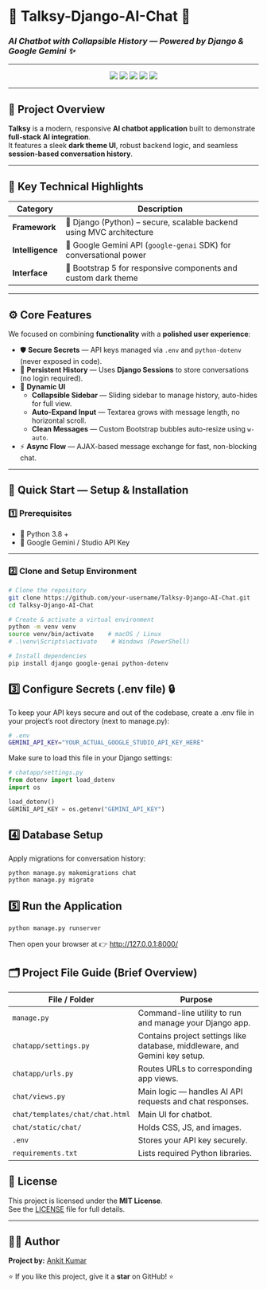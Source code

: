 # 🚀 Talksy-Django-AI-Chat 🤖  
### _AI Chatbot with Collapsible History — Powered by Django & Google Gemini ✨_

---

<p align="center">
  <img src="https://img.shields.io/badge/Built%20with-Django-0C4B33?style=for-the-badge&logo=django&logoColor=white"/>
  <img src="https://img.shields.io/badge/Powered%20by-Google%20Gemini-4285F4?style=for-the-badge&logo=google&logoColor=white"/>
  <img src="https://img.shields.io/badge/UI-Bootstrap%205-7952B3?style=for-the-badge&logo=bootstrap&logoColor=white"/>
  <img src="https://img.shields.io/badge/License-MIT-yellow?style=for-the-badge"/>
  <img src="https://img.shields.io/badge/Python-3.8+-3776AB?style=for-the-badge&logo=python&logoColor=white"/>
</p>

---

## 🧠 Project Overview

**Talksy** is a modern, responsive **AI chatbot application** built to demonstrate **full-stack AI integration**.  
It features a sleek **dark theme UI**, robust backend logic, and seamless **session-based conversation history**.

---

## 🌟 Key Technical Highlights

| Category | Description |
|-----------|-------------|
| **Framework** | 🐍 Django (Python) – secure, scalable backend using MVC architecture |
| **Intelligence** | 🤖 Google Gemini API (`google-genai` SDK) for conversational power |
| **Interface** | 🎨 Bootstrap 5 for responsive components and custom dark theme |

---

## ⚙️ Core Features

We focused on combining **functionality** with a **polished user experience**:

- 🛡️ **Secure Secrets** — API keys managed via `.env` and `python-dotenv` (never exposed in code).  
- 💾 **Persistent History** — Uses **Django Sessions** to store conversations (no login required).  
- 📱 **Dynamic UI**
  - **Collapsible Sidebar** — Sliding sidebar to manage history, auto-hides for full view.  
  - **Auto-Expand Input** — Textarea grows with message length, no horizontal scroll.  
  - **Clean Messages** — Custom Bootstrap bubbles auto-resize using `w-auto`.  
- ⚡ **Async Flow** — AJAX-based message exchange for fast, non-blocking chat.

---

## 🚀 Quick Start — Setup & Installation

### 1️⃣ Prerequisites
- 🐍 Python 3.8 +
- 🔑 Google Gemini / Studio API Key

---

### 2️⃣ Clone and Setup Environment

```bash
# Clone the repository
git clone https://github.com/your-username/Talksy-Django-AI-Chat.git
cd Talksy-Django-AI-Chat

# Create & activate a virtual environment
python -m venv venv
source venv/bin/activate    # macOS / Linux
# .\venv\Scripts\activate    # Windows (PowerShell)

# Install dependencies
pip install django google-genai python-dotenv
```
## 3️⃣ Configure Secrets (.env file) 🔒

To keep your API keys secure and out of the codebase, create a .env file in your project’s root directory (next to manage.py):
```bash
# .env
GEMINI_API_KEY="YOUR_ACTUAL_GOOGLE_STUDIO_API_KEY_HERE"
```
Make sure to load this file in your Django settings:
```python
# chatapp/settings.py
from dotenv import load_dotenv
import os

load_dotenv()
GEMINI_API_KEY = os.getenv("GEMINI_API_KEY")
```
## 4️⃣ Database Setup

Apply migrations for conversation history:
```bash
python manage.py makemigrations chat
python manage.py migrate
```
## 5️⃣ Run the Application
```bash
python manage.py runserver
```
Then open your browser at 👉 http://127.0.0.1:8000/

## 🗂️ Project File Guide (Brief Overview)

| File / Folder                   | Purpose                                                                    |
| ------------------------------- | -------------------------------------------------------------------------- |
| `manage.py`                     | Command-line utility to run and manage your Django app.                    |
| `chatapp/settings.py`           | Contains project settings like database, middleware, and Gemini key setup. |
| `chatapp/urls.py`               | Routes URLs to corresponding app views.                                    |
| `chat/views.py`                 | Main logic — handles AI API requests and chat responses.                   |
| `chat/templates/chat/chat.html` | Main UI for chatbot.                                                       |
| `chat/static/chat/`             | Holds CSS, JS, and images.                                                 |
| `.env`                          | Stores your API key securely.                                              |
| `requirements.txt`              | Lists required Python libraries.                                           |

## 📜 License

This project is licensed under the **MIT License**.  
See the [LICENSE](LICENSE) file for full details.

---

## 👨‍💻 Author

**Project by:** [Ankit Kumar](https://github.com/CodewithAnkitt)  

⭐ If you like this project, give it a **star** on GitHub! ⭐


